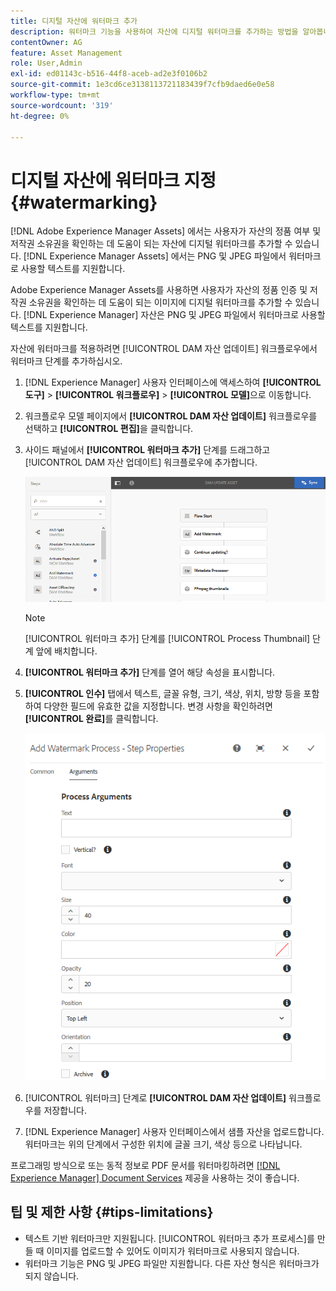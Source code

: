 ```yaml
---
title: 디지털 자산에 워터마크 추가
description: 워터마크 기능을 사용하여 자산에 디지털 워터마크를 추가하는 방법을 알아봅니다.
contentOwner: AG
feature: Asset Management
role: User,Admin
exl-id: ed01143c-b516-44f8-aceb-ad2e3f0106b2
source-git-commit: 1e3cd6ce3138113721183439f7cfb9daed6e0e58
workflow-type: tm+mt
source-wordcount: '319'
ht-degree: 0%

---
```


# 디지털 자산에 워터마크 지정 {#watermarking}

[!DNL Adobe Experience Manager Assets] 에서는 사용자가 자산의 정품 여부 및 저작권 소유권을 확인하는 데 도움이 되는 자산에 디지털 워터마크를 추가할 수 있습니다. [!DNL Experience Manager Assets] 에서는 PNG 및 JPEG 파일에서 워터마크로 사용할 텍스트를 지원합니다.

Adobe Experience Manager Assets를 사용하면 사용자가 자산의 정품 인증 및 저작권 소유권을 확인하는 데 도움이 되는 이미지에 디지털 워터마크를 추가할 수 있습니다. [!DNL Experience Manager] 자산은 PNG 및 JPEG 파일에서 워터마크로 사용할 텍스트를 지원합니다.

자산에 워터마크를 적용하려면 [!UICONTROL DAM 자산 업데이트] 워크플로우에서 워터마크 단계를 추가하십시오.

1. [!DNL Experience Manager] 사용자 인터페이스에 액세스하여 **[!UICONTROL 도구]** > **[!UICONTROL 워크플로우]** > **[!UICONTROL 모델]**&#x200B;으로 이동합니다.
1. 워크플로우 모델 페이지에서 **[!UICONTROL DAM 자산 업데이트]** 워크플로우를 선택하고 **[!UICONTROL 편집]**&#x200B;을 클릭합니다.

1. 사이드 패널에서 **[!UICONTROL 워터마크 추가]** 단계를 드래그하고 [!UICONTROL DAM 자산 업데이트] 워크플로우에 추가합니다.

   ![DAM 자산 업데이트 워크플로우에서 워터마크 추가 단계를 드래그합니다.](assets/add_watermark_step_aem_assets.png)

   >[!NOTE]
   >
   >[!UICONTROL 워터마크 추가] 단계를 [!UICONTROL Process Thumbnail] 단계 앞에 배치합니다.

1. **[!UICONTROL 워터마크 추가]** 단계를 열어 해당 속성을 표시합니다.
1. **[!UICONTROL 인수]** 탭에서 텍스트, 글꼴 유형, 크기, 색상, 위치, 방향 등을 포함하여 다양한 필드에 유효한 값을 지정합니다. 변경 사항을 확인하려면 **[!UICONTROL 완료]**&#x200B;를 클릭합니다.

   ![자산의 워터마크 추가 단계에서 인수를 제공합니다](assets/arguments_add_watermark_aem_assets.png)

1. [!UICONTROL 워터마크] 단계로 **[!UICONTROL DAM 자산 업데이트]** 워크플로우를 저장합니다.
1. [!DNL Experience Manager] 사용자 인터페이스에서 샘플 자산을 업로드합니다. 워터마크는 위의 단계에서 구성한 위치에 글꼴 크기, 색상 등으로 나타납니다.

프로그래밍 방식으로 또는 동적 정보로 PDF 문서를 워터마킹하려면 [[!DNL Experience Manager] Document Services](/help/forms/using/overview-aem-document-services.md) 제공을 사용하는 것이 좋습니다.

## 팁 및 제한 사항 {#tips-limitations}

* 텍스트 기반 워터마크만 지원됩니다. [!UICONTROL 워터마크 추가 프로세스]를 만들 때 이미지를 업로드할 수 있어도 이미지가 워터마크로 사용되지 않습니다.
* 워터마크 기능은 PNG 및 JPEG 파일만 지원합니다. 다른 자산 형식은 워터마크가 되지 않습니다.
